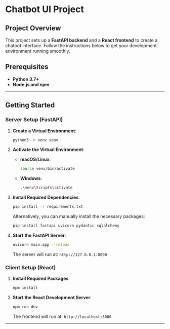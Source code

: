 # Chatbot UI Project

## Project Overview

This project sets up a **FastAPI backend** and a **React frontend** to create a chatbot interface. Follow the instructions below to get your development environment running smoothly.

## Prerequisites

- **Python 3.7+**
- **Node.js and npm**

---

## Getting Started

### **Server Setup (FastAPI)**

1. **Create a Virtual Environment**:

   ```bash
   python3 -m venv venv
   ```

2. **Activate the Virtual Environment**:

   - **macOS/Linux**:
     ```bash
     source venv/bin/activate
     ```
   - **Windows**:
     ```bash
     .\venv\Scripts\activate
     ```

3. **Install Required Dependencies**:

   ```bash
   pip install -r requirements.txt
   ```

   Alternatively, you can manually install the necessary packages:

   ```bash
   pip install fastapi uvicorn pydantic sqlalchemy
   ```

4. **Start the FastAPI Server**:
   ```bash
   uvicorn main:app --reload
   ```
   The server will run at: `http://127.0.0.1:8000`

### **Client Setup (React)**

1. **Install Required Packages**:

   ```bash
   npm install
   ```

2. **Start the React Development Server**:
   ```bash
   npm run dev
   ```
   The frontend will run at: `http://localhost:3000`

---

